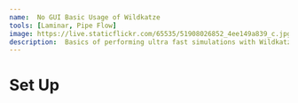 ```yaml
---
name:  No GUI Basic Usage of Wildkatze
tools: [Laminar, Pipe Flow]
image: https://live.staticflickr.com/65535/51908026852_4ee149a839_c.jpg
description:  Basics of performing ultra fast simulations with Wildkatze
---
```


# Set Up 

 
